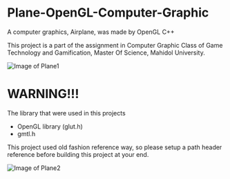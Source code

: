 # Plane-OpenGL-Computer-Graphic
A computer graphics, Airplane, was made by OpenGL C++

This project is a part of the assignment in Computer Graphic Class of Game Technology and Gamification, Master Of Science, Mahidol University.

![Image of Plane1](https://i.imgur.com/RVS8EMI.png)

# WARNING!!!
The library that were used in this projects
- OpenGL library (glut.h)
- gmtl.h

This project used old fashion reference way, so please setup a path header reference before building this project at your end.

![Image of Plane2](https://i.imgur.com/CEIXQyL.png)
